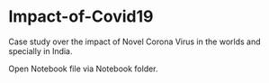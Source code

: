 # Impact-of-Covid19
Case study over the impact of Novel Corona Virus in the worlds and specially in India.

Open Notebook file via Notebook folder.
